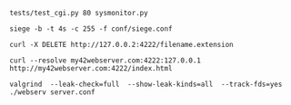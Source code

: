 ```shell
tests/test_cgi.py 80 sysmonitor.py
```

```shell
siege -b -t 4s -c 255 -f conf/siege.conf
```

```shell
curl -X DELETE http://127.0.0.2:4222/filename.extension
```

```shell
curl --resolve my42webserver.com:4222:127.0.0.1 http://my42webserver.com:4222/index.html
```

```shell
valgrind  --leak-check=full  --show-leak-kinds=all  --track-fds=yes ./webserv server.conf 
```

